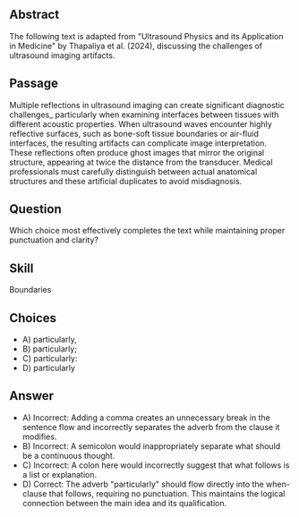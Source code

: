 ## Abstract
The following text is adapted from "Ultrasound Physics and its Application in Medicine" by Thapaliya et al. (2024), discussing the challenges of ultrasound imaging artifacts.

## Passage
Multiple reflections in ultrasound imaging can create significant diagnostic challenges_ particularly when examining interfaces between tissues with different acoustic properties. When ultrasound waves encounter highly reflective surfaces, such as bone-soft tissue boundaries or air-fluid interfaces, the resulting artifacts can complicate image interpretation. These reflections often produce ghost images that mirror the original structure, appearing at twice the distance from the transducer. Medical professionals must carefully distinguish between actual anatomical structures and these artificial duplicates to avoid misdiagnosis.

## Question
Which choice most effectively completes the text while maintaining proper punctuation and clarity?

## Skill
Boundaries

## Choices
- A) particularly,
- B) particularly;
- C) particularly:
- D) particularly

## Answer
- A) Incorrect: Adding a comma creates an unnecessary break in the sentence flow and incorrectly separates the adverb from the clause it modifies.
- B) Incorrect: A semicolon would inappropriately separate what should be a continuous thought.
- C) Incorrect: A colon here would incorrectly suggest that what follows is a list or explanation.
- D) Correct: The adverb "particularly" should flow directly into the when-clause that follows, requiring no punctuation. This maintains the logical connection between the main idea and its qualification.